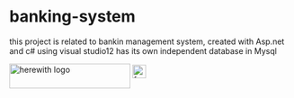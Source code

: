 # banking-system
this project is related to bankin management system, created with Asp.net and c# using visual studio12 has its own independent database in Mysql

<img width="215" height="44" align="center" src="https://user-images.githubusercontent.com/56501840/214836258-eb25847a-f801-4e6d-b7de-0d4df3646f8d.png" alt="herewith logo" />

<img width="24" height="24" src="https://user-images.githubusercontent.com/108821669/227062868-9fc3e8d0-8814-4ee0-9737-a71cdecf1ec8.png" alt="facebook-icon" />

